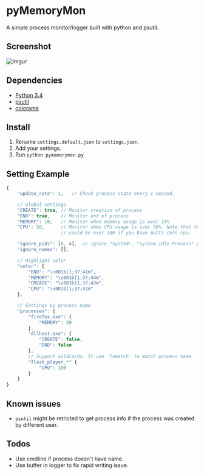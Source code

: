 pyMemoryMon
===========
A simple process monitor/logger built with python and psutil.

Screenshot
----------
![Imgur](http://i.imgur.com/VT5ltmt.png)

Dependencies
------------
* [Python 3.4](https://www.python.org/)
* [psutil](https://pypi.python.org/pypi/psutil)
* [colorama](https://pypi.python.org/pypi/colorama)

Install
-------
1. Rename `settings.default.json` to `settings.json`.
2. Add your settings.
3. Run `python pymemorymon.py`

Setting Example
---------------------
```JavaScript
{
	"update_rate": 1,	// Check process state every 1 second.

	// Global settings
	"CREATE": true,	// Monitor creation of process
	"END": true,	// Monitor end of process
	"MEMORY": 10,	// Monitor when memory usage is over 10%
	"CPU": 50,		// Monitor when CPU usage is over 50%. Note that this value
					// could be over 100 if you have multi core cpu.

	"ignore_pids": [0, 4],	// Ignore "System", "System Idle Process" processes.
	"ignore_names": [],

	// Highlight color
	"color": {
		"END": "\u001b[1;37;41m",
		"MEMORY": "\u001b[1;37;44m",
		"CREATE": "\u001b[1;37;43m",
		"CPU": "\u001b[1;37;42m"
	},

	// Settings by process name
	"processes": {
		"firefox.exe": {
			"MEMORY": 20
		},
		"dllhost.exe": {
			"CREATE": false,
			"END": false
		},
		// Support wildcards. It use `fnmatch` to match process name
		"flash_player_*" {	
			"CPU": 100
		}
	}
}

```

Known issues
------------
* `psutil` might be retricted to get process info if the process was created by
  different user.

Todos
-----
* Use cmdline if process doesn't have name.
* Use buffer in logger to fix rapid writing issue.
